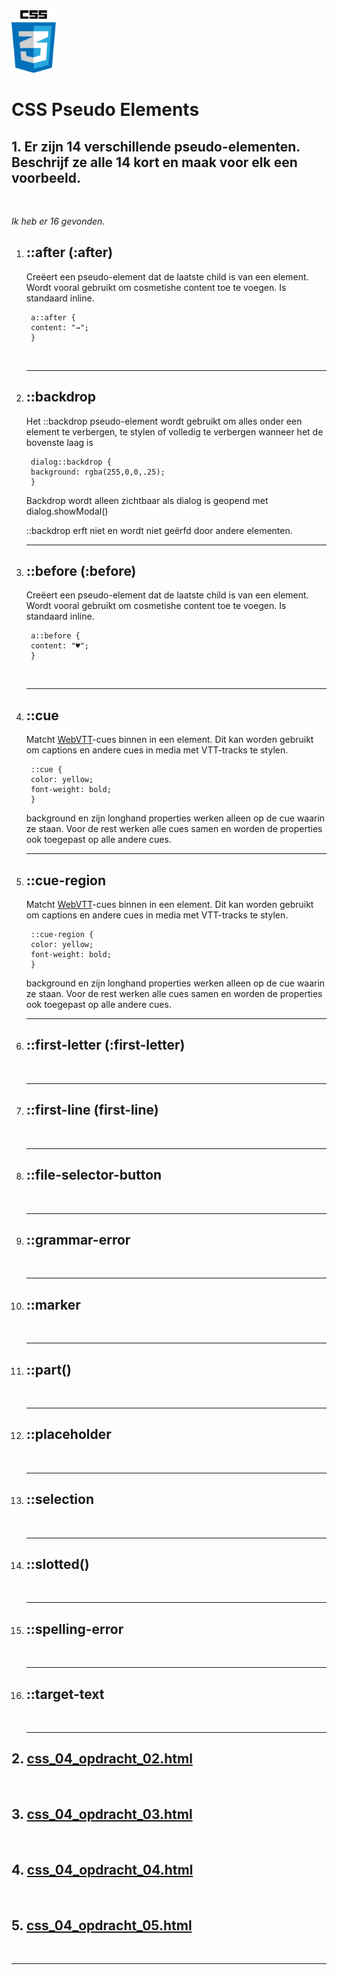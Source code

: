 <img src="../images/css_logo.png" alt="CSS logo" height="100" >

<br>

# CSS Pseudo Elements

## 1. Er zijn 14 verschillende pseudo-elementen. Beschrijf ze alle 14 kort en maak voor elk een voorbeeld.
<br>

*Ik heb er 16 gevonden.*

1. ## ::after (:after)
    Creëert een pseudo-element dat de laatste child is van een element. Wordt vooral gebruikt om cosmetishe content toe te voegen. Is standaard inline.

        a::after {
        content: "→";
        }
    <br><hr>

2. ## ::backdrop
    Het ::backdrop pseudo-element wordt gebruikt om alles onder een element te verbergen, te stylen of volledig te verbergen wanneer het de bovenste laag is

        dialog::backdrop {
        background: rgba(255,0,0,.25);
        }

    Backdrop wordt alleen zichtbaar als dialog is geopend met dialog.showModal()

    ::backdrop erft niet en wordt niet geërfd door andere elementen.
    <br><hr>

3. ## ::before (:before)
    Creëert een pseudo-element dat de laatste child is van een element. Wordt vooral gebruikt om cosmetishe content toe te voegen. Is standaard inline.

        a::before {
        content: "♥";
        }
    <br><hr>

4. ## ::cue
    Matcht [WebVTT](https://developer.mozilla.org/en-US/docs/Web/API/WebVTT_API)-cues binnen in een element. Dit kan worden gebruikt om captions en andere cues in media met VTT-tracks te stylen.

        ::cue {
        color: yellow;
        font-weight: bold;
        }

    background en zijn longhand properties werken alleen op de cue waarin ze staan.
    Voor de rest werken alle cues samen en worden de properties ook toegepast op alle andere cues.
    <br><hr>

5. ## ::cue-region
    Matcht [WebVTT](https://developer.mozilla.org/en-US/docs/Web/API/WebVTT_API)-cues binnen in een element. Dit kan worden gebruikt om captions en andere cues in media met VTT-tracks te stylen.

        ::cue-region {
        color: yellow;
        font-weight: bold;
        }

    background en zijn longhand properties werken alleen op de cue waarin ze staan.
    Voor de rest werken alle cues samen en worden de properties ook toegepast op alle andere cues.
    <br><hr>

6. ## ::first-letter (:first-letter)
    <br><hr>

7. ## ::first-line (first-line) 
    <br><hr>

8. ## ::file-selector-button
    <br><hr>

9. ## ::grammar-error
    <br><hr>

10. ## ::marker
    <br><hr>

11. ## ::part()
    <br><hr>

12. ## ::placeholder
    <br><hr>

13. ## ::selection
    <br><hr>

14. ## ::slotted()
    <br><hr>

15. ## ::spelling-error
    <br><hr>

16. ## ::target-text
    <br><hr>

## 2. [css_04_opdracht_02.html](css_04_opdracht_02.html)
<br>

## 3. [css_04_opdracht_03.html](css_04_opdracht_03.html)
<br>

## 4. [css_04_opdracht_04.html](css_04_opdracht_04.html)
<br>

## 5. [css_04_opdracht_05.html](css_04_opdracht_05.html)

<br><hr>